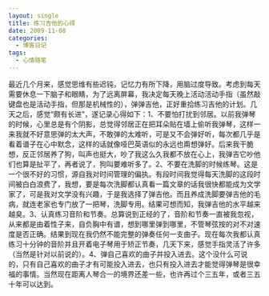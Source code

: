 ```yaml
---
layout: single
title: 练习吉他的心得
date: 2009-11-08
categories:
  - 博客日记
tags:
  - 心情随笔
---
```


最近几个月来，感觉思维有些迟钝，记忆力有所下降，用脑过度导致。考虑到每天需要休息一下脑子和眼睛，为了远离屏幕，我决定每天晚上活动活动手指（虽然敲键盘也是活动手指，但那是机械性的），弹弹吉他，正好重拾练习吉他的计划。几天之后，感觉“颇有长进”，遂记录心得如下：1、不要怕打扰到邻居。以前我弹琴的时候，心里总是有个阴影，总觉得邻居正在把耳朵贴在墙上偷听我弹琴，这样一来我就不好意思弹的太大声，不敢弹的太难听，可是又不会弹好听，每次都几乎是看着谱子在心中默念，这样的话就像哑巴英语似的永远也甭想弹好。后来我干脆想，反正邻居养了狗，叫声也挺大，吵了我这么久我都不放在心上，我弹吉它吵他们也算是扯平了，再者说了，狗叫要难听多了。2、不要在洗脚的时候练琴。这是一个很不好的习惯，源自我对时间管理的偏执。有段时间我觉得每天洗脚的这段时间被白白浪费了，我想，要是每次洗脚都认真看一篇文章的话我很快都能成为文学家了，可是我对文学没有兴趣，于是我选择了弹吉他。而且养成洗脚要弹吉他的毛病，就连老家也专门放了一把琴，洗脚专用。结果可想而知，我弹吉他的水平越来越臭。3、认真练习音阶和节奏。总算说到正经的了，音阶和节奏一直被我忽视，从来都是由着性子来，自负胸中有谱，想到哪里弹到哪里，不管琴弦按的对不对速度是否正确。结果到现在我仍然不能完整的弹奏任何一支曲子。现在每次我都认真练习十分钟的音阶并且开着电子琴用于矫正节奏，几天下来，感觉手指灵活了许多（当然是针对以前说的）。4、弹自己喜欢的曲子并投入进去。这个没什么可说的，只有自己喜欢的曲子才有可能投入进去，也只有投入进去才能觉得弹琴是很幸福的事情。当然现在距离人琴合一的境界还差一些，也许再过个三五年，或者三五十年可以达到。
